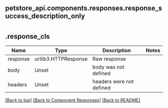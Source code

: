 <a name="top"></a>
## petstore_api.components.responses.response_success_description_only
# <a id="" ></a>
## <a id="response_cls" >.response_cls</a>
Name | Type | Description  | Notes
------------- | ------------- | ------------- | -------------
response | urllib3.HTTPResponse | Raw response |
body | Unset | body was not defined |
headers | Unset | headers were not defined |

[[Back to top]](#top) [[Back to Component Responses]](../../../README.md#Component-Responses) [[Back to README]](../../../README.md)
